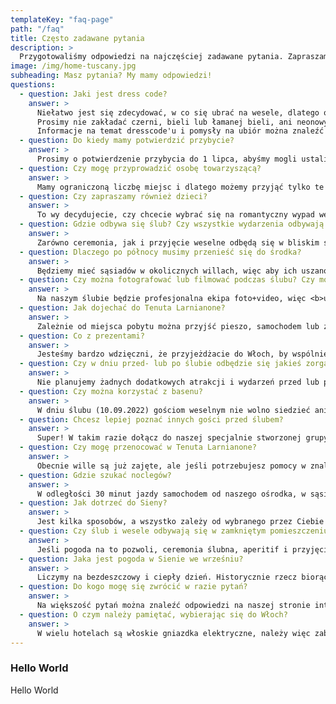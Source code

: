 ```yaml
---
templateKey: "faq-page"
path: "/faq"
title: Często zadawane pytania
description: >
  Przygotowaliśmy odpowiedzi na najczęściej zadawane pytania. Zapraszamy do zapoznania się z nimi, a jeśli nadal coś jest niejasne, prosimy o skorzystanie z formularza kontaktowego lub bezpośredni kontakt z nami.
image: /img/home-tuscany.jpg
subheading: Masz pytania? My mamy odpowiedzi!
questions:
  - question: Jaki jest dress code?
    answer: >
      Niełatwo jest się zdecydować, w co się ubrać na wesele, dlatego określiliśmy weselny dress code jako Garden Party - pomyśl o czymś ładnym, ale niezbyt formalnym, a jednocześnie odpowiednim do miejsca i wydarzenia. Prosimy nie zakładać jeansów, czy krótkich spodenek i t-shirtu. Pogoda powinna być ciepła, więc lekkie i zwiewne letnie sukienki lub kombinezony dla kobiet oraz garnitury w jasnych lub mieszanych kolorach dla mężczyzn powinny być doskonałym wyborem.<br><br> 
      Prosimy nie zakładać czerni, bieli lub łamanej bieli, ani neonowych kolorów. Jeśli to możliwe, wybierz coś inspirowanego toskańskim krajobrazem lub kolorami natury (kliknij tu, by zobaczyć inspiracje). Zabierz też coś, co można na siebie nałożyć wieczorem, ponieważ może być chłodno. Niektóre tereny są nierówne, więc dziewczynom polecamy buty na słupku, koturny, sandały lub buty płaskie, a facetom - jeśli chcecie, możecie zamienić swoje wizytowe buty na mokasyny lub inne, jeśli tak będzie wygodniej. 😄<br><br> 
      Informacje na temat dresscode'u i pomysły na ubiór można znaleźć na naszej specjalnej tablicy na <a href="https://pin.it/1mYdkGt" target="_blank"> Pintereście</a>.
  - question: Do kiedy mamy potwierdzić przybycie?
    answer: >
      Prosimy o potwierdzenie przybycia do 1 lipca, abyśmy mogli ustalić dokładną liczbę osób. Rozumiemy też, że zdarzają się nieprzewidziane sytuacje i jeśli tak się stanie, prosimy o jak najszybsze poinformowanie nas o tym. 😄
  - question: Czy mogę przyprowadzić osobę towarzyszącą?
    answer: >
      Mamy ograniczoną liczbę miejsc i dlatego możemy przyjąć tylko te osoby, których nazwiska znajdują się na zaproszeniach. 🥹
  - question: Czy zapraszamy również dzieci?
    answer: >
      To wy decydujecie, czy chcecie wybrać się na romantyczny wypad we dwoje, zostawiając swoje pociechy z dziadkami, czy też chcecie przyjechać całą rodziną - tak czy inaczej cieszymy się, że będziecie z nami! Prosimy jedynie o zwrócenie uwagi w najważniejszych momentach, takich jak ceremonia czy pierwszy taniec, aby dzieci nie zakłócały ich przebiegu. 😇
  - question: Gdzie odbywa się ślub? Czy wszystkie wydarzenia odbywają się w tym samym miejscu?
    answer: >
      Zarówno ceremonia, jak i przyjęcie weselne odbędą się w bliskim sąsiedztwie na terenie Tenuty Larnianone. Ceremonia odbędzie się w ogrodzie Villa Ca' Nova Sud, a przyjęcie weselne w ogrodzie na podwórku Villa Colombaio. Po północy impreza przenosi się do wewnątrz. 💃
  - question: Dlaczego po północy musimy przenieść się do środka?
    answer: >
      Będziemy mieć sąsiadów w okolicznych willach, więc aby ich uszanować i móc kontynuować imprezę, musimy się przenieść do środka. Jeśli musisz wyjść po północy, żeby zaczerpnąć powietrza, zapalić papierosa lub porozmawiać, korzystaj z ogrodu przed domem i staraj się zachować niski poziom głośności. Jeśli nie będziemy przestrzegać tych zasad, impreza zostanie przerwana przez właścicieli willi. 🔈
  - question: Czy można fotografować lub filmować podczas ślubu? Czy mogę publikować zdjęcia i relacje w mediach społecznościowych?
    answer: >
      Na naszym ślubie będzie profesjonalna ekipa foto+video, więc <b>uprzejmie prosimy o nie robienie zdjęć i nie filmowanie podczas ceremonii</b>.🚫&nbsp; Chcemy, abyście w pełni przeżywali z nami tę chwilę w realnym świecie i czasie, a nie na ekranie, zwłaszcza po wszystkich ślubach online w 2020 roku. Ważne jest dla nas, abyśmy widzieli i zapamiętali Wasze twarze i spojrzenia, kiedy idziemy do ołtarza. Naprawdę nie chcemy, aby na zdjęciach zrobionych przez nasz ślubny zespół Wasza twarz była zasłonięta przez smartfon. Chcemy oglądać te zdjęcia za 10, 20, 50 lat i widzieć Wasze uśmiechy, łzy i wszystkie emocje. 📵&nbsp; <br><br>Po zakończeniu uroczystości ślubnej, gdy będziecie pić aperitivo oraz podczas przyjęcia weselnego, możecie śmiało wyciągać telefony i aparaty, robić zdjęcia, nagrywać filmy i umieszczać materiały w mediach społecznościowych. Jeśli udostępnicie coś na Social Media, prosimy o oznaczenie nas. 📷
  - question: Jak dojechać do Tenuta Larnianone?
    answer: >
      Zależnie od miejsca pobytu można przyjść pieszo, samochodem lub zorganizować transport we własnym zakresie. Ponieważ mamy ograniczone możliwości parkowania (zmieści się około 10 samochodów), postaraj się przyjechać razem z kimś lub zorganizować transport zewnętrzny. Ponieważ w Sienie nie ma Ubera, a taksówki nie są zbyt rzetelne, zwłaszcza w późnych godzinach nocnych, gorąco zachęcamy do skontaktowania się z jakąś firmą, na przykład z Sartini Siena, w celu zorganizowania transportu na imprezę i z powrotem.
  - question: Co z prezentami?
    answer: >
      Jesteśmy bardzo wdzięczni, że przyjeżdżacie do Włoch, by wspólnie z nami świętować. Wasza obecność jest jedynym prezentem, jakiego oczekujemy. 💝
  - question: Czy w dniu przed- lub po ślubie odbędzie się jakieś zorganizowane wydarzenie?
    answer: >
      Nie planujemy żadnych dodatkowych atrakcji i wydarzeń przed lub po ślubie, jednak zawsze mogą pojawić się osoby, które zapytają, czy ktoś chciałby wziąć udział w jakimś wydarzeniu, na przykład w jeździe konnej lub degustacji wina. Dlatego warto sprawdzać naszą <a href="https://www.facebook.com/groups/1435542876905661" target="_blank">grupę na Facebooku</a> i mieć aktywne powiadomienia na Whatsapp (napisz do nas by dołączyć do grupy). 🎉
  - question: Czy można korzystać z basenu?
    answer: >
      W dniu ślubu (10.09.2022) gościom weselnym nie wolno siedzieć ani stać przy basenie, ani z niego korzystać. 🚫&nbsp Prosimy nie wchodzić na teren basenu oraz rozkoszować się drinkami i rozmowami w ogrodzie. W pozostałe dni goście przebywający na terenie Tenuta Larnianone mogą swobodnie korzystać ze wspólnego basenu znajdującego się pomiędzy Villa Colombaio a Villa Ca' Nova Sud. 🏊
  - question: Chcesz lepiej poznać innych gości przed ślubem?
    answer: >
      Super! W takim razie dołącz do naszej specjalnie stworzonej grupy na Whatsapp lub <a href="https://www.facebook.com/groups/1435542876905661" target="_blank">Facebooku</a>! Możecie tam poznać innych gości, zorganizować wspólne przejazdy, zarezerwować transport jako większa grupa, wynająć razem kwaterę, znaleźć towarzysza podróży lub po prostu podzielić się swoimi pytaniami, wiadomościami i zdjęciami. 😄
  - question: Czy mogę przenocować w Tenuta Larnianone?
    answer: >
      Obecnie wille są już zajęte, ale jeśli potrzebujesz pomocy w znalezieniu zakwaterowania, skontaktuj się z nami, a my postaramy się pomóc. 🏡
  - question: Gdzie szukać noclegów?
    answer: >
      W odległości 30 minut jazdy samochodem od naszego ośrodka, w sąsiednich miejscowościach lub w Sienie, można znaleźć wiele miejsc noclegowych - od hoteli, poprzez Airbnbs, B&B, agroturystyki. Więcej informacji można znaleźć na naszej stronie poświęconej <a href="/pl/accommodation">zakwaterowaniu</a>. 🛏️
  - question: Jak dotrzeć do Sieny?
    answer: >
      Jest kilka sposobów, a wszystko zależy od wybranego przez Ciebie środka transportu. Jeśli nie chcesz przyjechać samochodem, sugerujemy lot na jedno z tych lotnisk (sprawdź, czy masz tanie połączenie Ryanair!): Florencja, Bolonia lub Piza, a stamtąd albo wypożyczyć samochód (zdecydujcie się na mniejszy - włoskie ulice, zwłaszcza na wsi i wewnątrz miast są naprawdę ciasne!), albo pojechać pociągiem lub autobusem do Sieny. Jeśli macie czas lub zaplanowaliście wakacje w związku z naszym ślubem, możecie przejrzeć nasze propozycje na zwiedzanie <a href="/pl/activities">tutaj</a>. 🚗
  - question: Czy ślub i wesele odbywają się w zamkniętym pomieszczeniu czy w plenerze?
    answer: >
      Jeśli pogoda na to pozwoli, ceremonia ślubna, aperitif i przyjęcie weselne odbędą się na świeżym powietrzu, w przypadku deszczu przeniesiemy się do namiotu zewnętrznego z miejscem do tańczenia wewnątrz willi. ☀️
  - question: Jaka jest pogoda w Sienie we wrześniu?
    answer: >
      Liczymy na bezdeszczowy i ciepły dzień. Historycznie rzecz biorąc, pogoda w Sienie w połowie września jest piękna i niezawodna, średnia minimalna temperatura wynosi 14,2°C, a średnia maksymalna temperatura w ciągu dnia wynosi około 23,5°C. Deszcz pada średnio przez 5 dni, a jego średnia wysokość wynosi 57 mm. Zalecamy stosowanie kremów z filtrem przeciwsłonecznym. 🌡️
  - question: Do kogo mogę się zwrócić w razie pytań?
    answer: >
      Na większość pytań można znaleźć odpowiedzi na naszej stronie internetowej, jednak jeśli macie problemy lub pytania, na które nie możecie znaleźć odpowiedzi tutaj, zapraszamy do zadawania pytań na <a href="https://www.facebook.com/groups/1435542876905661" target="_blank"> grupie na Facebooku</a>, WhatsAppie (napisz do nas bz dołączyć do grupy) lub do bezpośredniego kontaktu z nami. <br><br>Ze względu na intensywne przygotowania do ślubu i podróże będziemy mieli ograniczone możliwości udzielania odpowiedzi od 05.09.2022, wówczas prosimy o kontakt z Arturem Chimeno (DE, EN) lub Zuzanną Lech (EN, PL). 🤙
  - question: O czym należy pamiętać, wybierając się do Włoch?
    answer: >
      W wielu hotelach są włoskie gniazdka elektryczne, należy więc zabrać ze sobą przejściówkę. Należy zabrać krem z filtrem przeciwsłonecznym i środek odstraszający komary. Można prowadzić samochód mając 0,5‰, ale prosimy zachować odpowiedzialność i nie ryzykować prowadzenia samochodu, czując że nie jest się w pełni zdolnym. Nie należy zamawiać pizzy z ananasem. 🤌
---
```


### Hello World

Hello World
